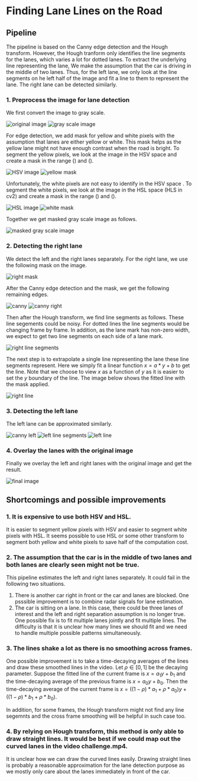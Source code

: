 # **Finding Lane Lines on the Road** 

## Pipeline

The pipeline is based on the Canny edge detection and the Hough transform. However, the Hough tranform only identifies the line segments for the lanes, which varies a lot for dotted lanes. To extract the underlying line representing the lane, We make the assumption that the car is driving in the middle of two lanes. Thus, for the left lane, we only look at the line segments on he left half of the image and fit a line to them to represent the lane. The right lane can be detected similarly. 

### 1. Preprocess the image for lane detection

We first convert the image to gray scale.

![original image](original.jpg)
![gray scale image](gray.jpg)

For edge detection, we add mask for yellow and white pixels with the assumption that lanes are either yellow or white. This mask helps as the yellow lane might not have enough contrast when the road is bright. To segment the yellow pixels, we look at the image in the HSV space and create a mask in the range $()$ and $()$.

![HSV image](./hsv.jpg)
![yellow mask](./mask_yellow.jpg)

Unfortunately, the white pixels are not easy to identify in the HSV space . To segment the white pixels, we look at the image in the HSL space (HLS in cv2) and create a mask in the range $()$ and $()$.

![HSL image](./hsl.jpg)
![white mask](./mask_white.jpg)

Together we get masked gray scale image as follows.

![masked gray scale image](gray_masked.jpg)


### 2. Detecting the right lane

We detect the left and the right lanes separately. For the right lane, we use the following mask on the image.

![right mask](mask_right.jpg)

After the Canny edge detection and the mask, we get the following remaining edges.

![canny](canny.jpg)
![canny right](canny_right.jpg)

Then after the Hough transform, we find line segments as follows. These line segements could be noisy. For dotted lines the line segments would be changing frame by frame. In addition, as the lane mark has non-zero width, we expect to get two line segments on each side of a lane mark.

![right line segments](lines_right.jpg)

The next step is to extrapolate a single line representing the lane these line segments represent. Here we simply fit a linear function $x = a * y + b$ to get the line. Note that we choose to view $x$ as a function of $y$ as it is easier to set the $y$ boundary of the line. The image below shows the fitted line with the mask applied.

![right line](line_right.jpg)

### 3. Detecting the left lane

The left lane can be approximated similarly.

![canny left](canny_left.jpg)
![left line segments](lines_left.jpg)
![left line](line_left.jpg)

### 4. Overlay the lanes with the original image

Finally we overlay the left and right lanes with the original image and get the result.

![final image](final.jpg)

## Shortcomings and possible improvements

### 1. It is expensive to use both HSV and HSL.

It is easier to segment yellow pixels with HSV and easier to segment white pixels with HSL. It seems possible to use HSL or some other transform to segment both yellow and white pixels to save half of the computation cost. 

### 2. The assumption that the car is in the middle of two lanes and both lanes are clearly seen might not be true.

This pipeline estimates the left and right lanes separately. It could fail in the following two situations.
1. There is another car right in front or the car and lanes are blocked. One psssible improvement is to combine radar signals for lane estimation.
2. The car is sitting on a lane. In this case, there could be three lanes of interest and the left and right separation assumption is no longer true. One possible fix is to fit multiple lanes jointly and fit multiple lines. The difficulty is that it is unclear how many lines we should fit and we need to handle multiple possible patterns simultaneously.

### 3. The lines shake a lot as there is no smoothing across frames.

One possible improvement is to take a time-decaying averages of the lines and draw these smoothed lines in the video. Let $\rho\in [0, 1]$ be the decaying parameter. Suppose the fitted line of the current frame is $x=a_1 y + b_1$ and the time-decaying average of the previous frame is $x = a_0 y + b_0$. Then the time-decaying average of the current frame is $x = ((1 - \rho) * a_1 + \rho * a_0) y + ((1 - \rho) * b_1 + \rho * b_0)$.

In addition, for some frames, the Hough transform might not find any line segemnts and the cross frame smoothing will be helpful in such case too. 


### 4. By relying on Hough transform, this method is only able to draw straight lines. It would be best if we could map out the curved lanes in the video challenge.mp4. 

It is unclear how we can draw the curved lines easily. Drawing straight lines is probably a reasonable approximation for the lane detection purpose as we mostly only care about the lanes immediately in front of the car.

